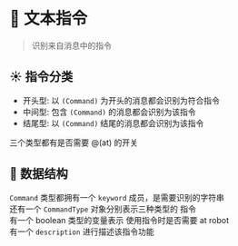 # 💠 文本指令

>识别来自消息中的指令

## ☀︎ 指令分类

* 开头型: 以 `(Command)` 为开头的消息都会识别为符合指令
* 中间型: 包含 `(Command)` 的消息都会识别为该指令
* 结尾型: 以 `(Command)` 结尾的消息都会识别为该指令

三个类型都有是否需要 @(at) 的开关

## 🌟 数据结构

`Command` 类型都拥有一个 `keyword` 成员，是需要识别的字符串  
还有一个 `CommandType` 对象分别表示三种类型的 指令  
有一个 boolean 类型的变量表示 使用指令时是否需要 at robot  
有一个 `description` 进行描述该指令功能
